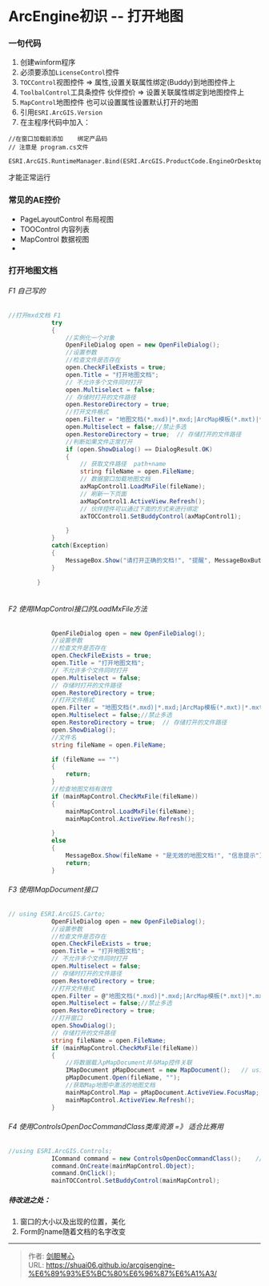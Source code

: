 # ArcEngine初识 -- 打开地图



  
### 一句代码

1. 创建winform程序
1. 必须要添加```LicenseControl```控件
1.  ```TOCControl```视图控件  => 属性,设置关联属性绑定(Buddy)到地图控件上
1.  ```ToolbalControl```工具条控件   伙伴控价  => 设置关联属性绑定到地图控件上
1.  ```MapControl```地图控件  也可以设置属性设置默认打开的地图
1. 引用```ESRI.ArcGIS.Version```
1. 在主程序代码中加入：
```
//在窗口加载前添加    绑定产品码
// 注意是 program.cs文件
 ESRI.ArcGIS.RuntimeManager.Bind(ESRI.ArcGIS.ProductCode.EngineOrDesktop);
```
才能正常运行

### 常见的AE控价
- PageLayoutControl 布局视图
- TOOControl 内容列表
- MapControl 数据视图
- 

### 打开地图文档
###### F1 自己写的
```         c#
//打开mxd文档 F1
            try
            {
                //实例化一个对象
                OpenFileDialog open = new OpenFileDialog();
                //设置参数
                //检查文件是否存在
                open.CheckFileExists = true;
                open.Title = "打开地图文档";
                // 不允许多个文件同时打开
                open.Multiselect = false;
                // 存储时打开的文件路径
                open.RestoreDirectory = true;
                //打开文件格式
                open.Filter = "地图文档(*.mxd)|*.mxd;|ArcMap模板(*.mxt)|*.mxt";|所有地图格式(*.mxd;*.mxt;*.pmf)|*.mxd;*.mxt;*.pmf"/文件过滤条件
                open.Multiselect = false;//禁止多选
                open.RestoreDirectory = true;  // 存储打开的文件路径
                //判断如果文件正常打开
                if (open.ShowDialog() == DialogResult.OK)
                {
                    // 获取文件路径  path+name
                    string fileName = open.FileName;
                    // 数据窗口加载地图文档
                    axMapControl1.LoadMxFile(fileName);
                    // 刷新一下页面
                    axMapControl1.ActiveView.Refresh();
                    // 伙伴控件可以通过下面的方式来进行绑定
                    axTOCControl1.SetBuddyControl(axMapControl1);

                }
            }
            catch(Exception)
            {
                MessageBox.Show("请打开正确的文档!", "提醒", MessageBoxButtons.OK, MessageBoxIcon.Information);
            }

        }
       
```
###### F2 使用IMapControl接口的LoadMxFile方法
```c#
            OpenFileDialog open = new OpenFileDialog();
            //设置参数
            //检查文件是否存在
            open.CheckFileExists = true;
            open.Title = "打开地图文档";
            // 不允许多个文件同时打开
            open.Multiselect = false;
            // 存储时打开的文件路径
            open.RestoreDirectory = true;
            //打开文件格式
            open.Filter = "地图文档(*.mxd)|*.mxd;|ArcMap模板(*.mxt)|*.mxt;|所有地图格式(*.mxd;*.mxt;*.pmf)|*.mxd;*.mxt;*.pmf";//文件过滤条件
            open.Multiselect = false;//禁止多选
            open.RestoreDirectory = true;  // 存储打开的文件路径
            open.ShowDialog();
            //文件名
            string fileName = open.FileName;

            if (fileName == "")
            {
                return;
            }
            //检查地图文档有效性
            if (mainMapControl.CheckMxFile(fileName))
            {
                mainMapControl.LoadMxFile(fileName);
                mainMapControl.ActiveView.Refresh();

            }
            else
            {
                MessageBox.Show(fileName + "是无效的地图文档!", "信息提示");
                return;
            }

```
###### F3 使用IMapDocument接口

```c#
// using ESRI.ArcGIS.Carto;
            OpenFileDialog open = new OpenFileDialog();
            //设置参数
            //检查文件是否存在
            open.CheckFileExists = true;
            open.Title = "打开地图文档";
            // 不允许多个文件同时打开
            open.Multiselect = false;
            // 存储时打开的文件路径
            open.RestoreDirectory = true;
            //打开文件格式
            open.Filter = @"地图文档(*.mxd)|*.mxd;|ArcMap模板(*.mxt)|*.mxt;|所有地图格式(*.mxd;*.mxt;*.pmf)|*.mxd;*.mxt;*.pmf";//文件过滤条件
            open.Multiselect = false;//禁止多选
            open.RestoreDirectory = true;
            //打开窗口
            open.ShowDialog();
            // 存储打开的文件路径
            string fileName = open.FileName;
            if (mainMapControl.CheckMxFile(fileName))
            {
                //将数据载入pMapDocument并与Map控件关联
                IMapDocument pMapDocument = new MapDocument();   // using ESRI.ArcGIS.Carto;
                pMapDocument.Open(fileName, "");
                //获取Map地图中激活的地图文档
                mainMapControl.Map = pMapDocument.ActiveView.FocusMap;
                mainMapControl.ActiveView.Refresh();
            }

```
###### F4 使用ControlsOpenDocCommandClass类库资源 =》 适合比赛用
```c#
//using ESRI.ArcGIS.Controls;
            ICommand command = new ControlsOpenDocCommandClass();    //using ESRI.ArcGIS.Controls;
            command.OnCreate(mainMapControl.Object);
            command.OnClick();
            mainTOCControl.SetBuddyControl(mainMapControl);

```

##### 待改进之处： 
1. 窗口的大小以及出现的位置，美化
2. Form的name随着文档的名字改变

---

> 作者: [剑胆琴心](http://geoer.cn)  
> URL: https://shuai06.github.io/arcgisengine-%E6%89%93%E5%BC%80%E6%96%87%E6%A1%A3/  

